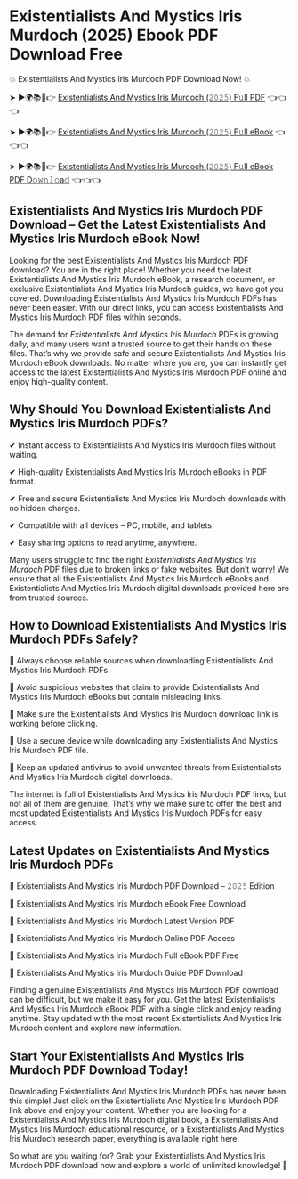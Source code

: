 # Existentialists And Mystics Iris Murdoch (2025) Ebook PDF Download Free

💥 Existentialists And Mystics Iris Murdoch PDF Download Now! 💥

➤ ►🌍📚📱👉 [Existentialists And Mystics Iris Murdoch (𝟸𝟶𝟸𝟻) F𝚞ll PDF](https://getpdf.xyz/existentialists-and-mystics-iris-murdoch) 👈👈👈


➤ ►🌍📚📱👉 [Existentialists And Mystics Iris Murdoch (𝟸𝟶𝟸𝟻) F𝚞ll eBook](https://getpdf.xyz/existentialists-and-mystics-iris-murdoch) 👈👈👈


➤ ►🌍📚📱👉 [Existentialists And Mystics Iris Murdoch (𝟸𝟶𝟸𝟻) F𝚞ll eBook PDF D𝚘𝚠𝚗𝚕𝚘a𝚍](https://getpdf.xyz/existentialists-and-mystics-iris-murdoch) 👈👈👈


## Existentialists And Mystics Iris Murdoch PDF Download – Get the Latest Existentialists And Mystics Iris Murdoch eBook Now!

Looking for the best Existentialists And Mystics Iris Murdoch PDF download? You are in the right place! Whether you need the latest Existentialists And Mystics Iris Murdoch eBook, a research document, or exclusive Existentialists And Mystics Iris Murdoch guides, we have got you covered. Downloading Existentialists And Mystics Iris Murdoch PDFs has never been easier. With our direct links, you can access Existentialists And Mystics Iris Murdoch PDF files within seconds.

The demand for *Existentialists And Mystics Iris Murdoch* PDFs is growing daily, and many users want a trusted source to get their hands on these files. That’s why we provide safe and secure Existentialists And Mystics Iris Murdoch eBook downloads. No matter where you are, you can instantly get access to the latest Existentialists And Mystics Iris Murdoch PDF online and enjoy high-quality content.

## Why Should You Download Existentialists And Mystics Iris Murdoch PDFs?

✔ Instant access to Existentialists And Mystics Iris Murdoch files without waiting.

✔ High-quality Existentialists And Mystics Iris Murdoch eBooks in PDF format.

✔ Free and secure Existentialists And Mystics Iris Murdoch downloads with no hidden charges.

✔ Compatible with all devices – PC, mobile, and tablets.

✔ Easy sharing options to read anytime, anywhere.

Many users struggle to find the right *Existentialists And Mystics Iris Murdoch* PDF files due to broken links or fake websites. But don’t worry! We ensure that all the Existentialists And Mystics Iris Murdoch eBooks and Existentialists And Mystics Iris Murdoch digital downloads provided here are from trusted sources.

## How to Download Existentialists And Mystics Iris Murdoch PDFs Safely?

📌 Always choose reliable sources when downloading Existentialists And Mystics Iris Murdoch PDFs.

📌 Avoid suspicious websites that claim to provide Existentialists And Mystics Iris Murdoch eBooks but contain misleading links.

📌 Make sure the Existentialists And Mystics Iris Murdoch download link is working before clicking.

📌 Use a secure device while downloading any Existentialists And Mystics Iris Murdoch PDF file.

📌 Keep an updated antivirus to avoid unwanted threats from Existentialists And Mystics Iris Murdoch digital downloads.

The internet is full of Existentialists And Mystics Iris Murdoch PDF links, but not all of them are genuine. That’s why we make sure to offer the best and most updated Existentialists And Mystics Iris Murdoch PDFs for easy access.

## Latest Updates on Existentialists And Mystics Iris Murdoch PDFs

🔹 Existentialists And Mystics Iris Murdoch PDF Download – 𝟸𝟶𝟸𝟻 Edition

🔹 Existentialists And Mystics Iris Murdoch eBook Free Download

🔹 Existentialists And Mystics Iris Murdoch Latest Version PDF

🔹 Existentialists And Mystics Iris Murdoch Online PDF Access

🔹 Existentialists And Mystics Iris Murdoch Full eBook PDF Free

🔹 Existentialists And Mystics Iris Murdoch Guide PDF Download

Finding a genuine Existentialists And Mystics Iris Murdoch PDF download can be difficult, but we make it easy for you. Get the latest Existentialists And Mystics Iris Murdoch eBook PDF with a single click and enjoy reading anytime. Stay updated with the most recent Existentialists And Mystics Iris Murdoch content and explore new information.

## Start Your Existentialists And Mystics Iris Murdoch PDF Download Today!

Downloading Existentialists And Mystics Iris Murdoch PDFs has never been this simple! Just click on the Existentialists And Mystics Iris Murdoch PDF link above and enjoy your content. Whether you are looking for a Existentialists And Mystics Iris Murdoch digital book, a Existentialists And Mystics Iris Murdoch educational resource, or a Existentialists And Mystics Iris Murdoch research paper, everything is available right here.

So what are you waiting for? Grab your Existentialists And Mystics Iris Murdoch PDF download now and explore a world of unlimited knowledge! 🚀